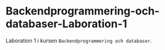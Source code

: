 # Backendprogrammering-och-databaser-Laboration-1

Laboration 1 i kursen `Backendprogrammering och databaser`.

